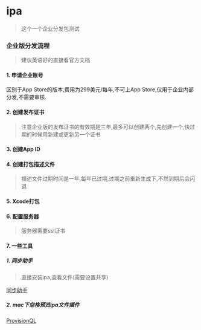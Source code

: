 # ipa
> 这个一个企业分发包测试
###  企业版分发流程

> 建议英语好的直接看官方文档


#### 1. 申请企业账号
区别于App Store的版本,费用为299美元/每年,不可上App Store,仅用于企业内部分发,不需要审核.

#### 2. 创建发布证书
>注意企业版的发布证书的有效期是三年,最多可以创建两个,先创建一个,快过期的时候用新建或更新另一个证书

#### 3. 创建App ID

#### 4. 创建打包描述文件
> 描述文件过期时间是一年,每年已过期,过期之前重新生成下,不然到期后会闪退

#### 5. Xcode打包

#### 6. 配置服务器
> 服务器需要ssl证书

#### 7. 一些工具
##### 1. 同步助手
> 直接安装ipa,查看文件(需要设置共享)

[同步助手](http://zs.tongbu.com/mac/)
##### 2. mac下空格预览ipa文件插件

[ProvisionQL](https://github.com/ealeksandrov/ProvisionQL)

